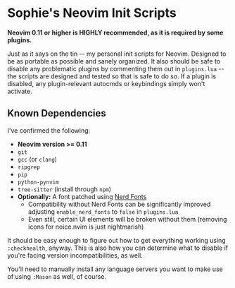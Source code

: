 # Sophie's Neovim Init Scripts

**Neovim 0.11 or higher is HIGHLY recommended, as it is required by some
plugins.**

Just as it says on the tin -- my personal init scripts for Neovim. Designed to
be as portable as possible and sanely organized. It also should be safe to
disable any problematic plugins by commenting them out in `plugins.lua` -- the
scripts are designed and tested so that is safe to do so. If a plugin is
disabled, any plugin-relevant autocmds or keybindings simply won't activate.

## Known Dependencies

I've confirmed the following:

- **Neovim version >= 0.11**
- `git`
- `gcc` (or `clang`)
- `ripgrep`
- `pip`
- `python-pynvim`
- `tree-sitter` (install through `npm`)
- **Optionally:** A font patched using [Nerd Fonts](https://www.nerdfonts.com)
    - Compatibility without Nerd Fonts can be significantly improved adjusting
    `enable_nerd_fonts` to `false` in `plugins.lua`
    - Even still, certain UI elements will be broken without them (removing
    icons for noice.nvim is just nightmarish)

It should be easy enough to figure out how to get everything working using
`:checkhealth`, anyway. This is also how you can determine what to disable if
you're facing version incompatibilities, as well.

You'll need to manually install any language servers you want to make use of
using `:Mason` as well, of course.
